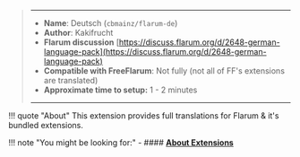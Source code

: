 > ---
> - **Name**: Deutsch (`cbmainz/flarum-de`)
> - **Author**: Kakifrucht
> - **Flarum discussion** [https://discuss.flarum.org/d/2648-german-language-pack](https://discuss.flarum.org/d/2648-german-language-pack)
> - **Compatible with FreeFlarum**: Not fully (not all of FF's extensions are translated)
> - **Approximate time to setup:** 1 - 2 minutes
>
> ---

!!! quote "About"
    This extension provides full translations for Flarum & it's bundled extensions.
    
!!! note "You might be looking for:"
    - #### **[About Extensions](/docs/How-to/Extensions/About-Extensions/)**
